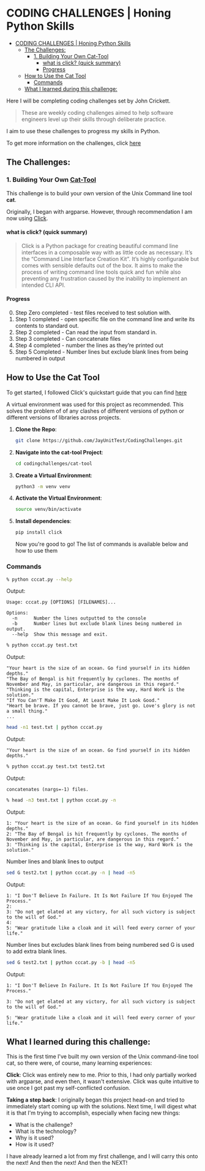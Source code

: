 # CODING CHALLENGES | Honing Python Skills

- [CODING CHALLENGES | Honing Python Skills](#coding-challenges--honing-python-skills)
  - [The Challenges:](#the-challenges)
    - [1. Building Your Own Cat-Tool](#1-building-your-own-cat-tool)
      - [what is click? (quick summary)](#what-is-click-quick-summary)
      - [Progress](#progress)
  - [How to Use the Cat Tool](#how-to-use-the-cat-tool)
    - [Commands](#commands)
  - [What I learned during this challenge:](#what-i-learned-during-this-challenge)

Here I will be completing coding challenges set by John Crickett.

> These are weekly coding challenges aimed to help software engineers level up their skills through deliberate practice.

I aim to use these challenges to progress my skills in Python.

To get more information on the challenges, click [here](https://codingchallenges.fyi/challenges/intro/)

## The Challenges:

### 1. Building Your Own [Cat-Tool](https://github.com/JayUnitTest/CodingChallenges/tree/main/cat-tool)

This challenge is to build your own version of the Unix Command line tool **cat**.

Originally, I began with argparse. However, through recommendation I am now using [Click](https://click.palletsprojects.com/en/8.1.x/).

#### what is click? (quick summary)

> Click is a Python package for creating beautiful command line interfaces in a composable way with as little code as necessary. It’s the “Command Line Interface Creation Kit”. It’s highly configurable but comes with sensible defaults out of the box. It aims to make the process of writing command line tools quick and fun while also preventing any frustration caused by the inability to implement an intended CLI API.

#### Progress

0.  Step Zero completed - test files received to test solution with.
1.  Step 1 completed - open specific file on the command line and write its contents to standard out.
2.  Step 2 completed - Can read the input from standard in.
3.  Step 3 completed - Can concatenate files
4.  Step 4 completed - number the lines as they’re printed out
5.  Step 5 Completed - Number lines but exclude blank lines from being numbered in output

## How to Use the Cat Tool

To get started, I followed Click's quickstart guide that you can find [here](https://click.palletsprojects.com/en/8.1.x/quickstart/)

A virtual environment was used for this project as recommended. This solves the problem of of any clashes of different versions of python or different versions of libraries across projects.

1. **Clone the Repo**:

   ```bash
   git clone https://github.com/JayUnitTest/CodingChallenges.git
   ```

2. **Navigate into the cat-tool Project**:

   ```bash
   cd codingchallenges/cat-tool
   ```

3. **Create a Virtual Environment**:

   ```bash
   python3 -m venv venv
   ```

4. **Activate the Virtual Environment**:

   ```bash
   source venv/bin/activate
   ```

5. **Install dependencies**:

   ```bash
   pip install click
   ```

   Now you're good to go! The list of commands is available below and how to use them

### Commands

```bash
% python cccat.py --help
```

Output:

```
Usage: cccat.py [OPTIONS] [FILENAMES]...

Options:
  -n      Number the lines outputted to the console
  -b      Number lines but exclude blank lines being numbered in output.
  --help  Show this message and exit.
```

```bash
% python cccat.py test.txt
```

Output:

```
"Your heart is the size of an ocean. Go find yourself in its hidden depths."
"The Bay of Bengal is hit frequently by cyclones. The months of November and May, in particular, are dangerous in this regard."
"Thinking is the capital, Enterprise is the way, Hard Work is the solution."
"If You Can'T Make It Good, At Least Make It Look Good."
"Heart be brave. If you cannot be brave, just go. Love's glory is not a small thing."
...
```

```bash
head -n1 test.txt | python cccat.py
```

Output:

```
"Your heart is the size of an ocean. Go find yourself in its hidden depths."
```

```bash
% python cccat.py test.txt test2.txt
```

Output:

```
concatenates (nargs=-1) files.
```

```bash
% head -n3 test.txt | python cccat.py -n
```

Output:

```
1: "Your heart is the size of an ocean. Go find yourself in its hidden depths."
2: "The Bay of Bengal is hit frequently by cyclones. The months of November and May, in particular, are dangerous in this regard."
3: "Thinking is the capital, Enterprise is the way, Hard Work is the solution."
```

Number lines and blank lines to output

```bash
sed G test2.txt | python cccat.py -n | head -n5
```

Output:

```
1: "I Don'T Believe In Failure. It Is Not Failure If You Enjoyed The Process."
2:
3: "Do not get elated at any victory, for all such victory is subject to the will of God."
4:
5: "Wear gratitude like a cloak and it will feed every corner of your life."
```

Number lines but excludes blank lines from being numbered
sed G is used to add extra blank lines.

```bash
sed G test2.txt | python cccat.py -b | head -n5
```

Output:

```
1: "I Don'T Believe In Failure. It Is Not Failure If You Enjoyed The Process."

3: "Do not get elated at any victory, for all such victory is subject to the will of God."

5: "Wear gratitude like a cloak and it will feed every corner of your life."
```

## What I learned during this challenge:

This is the first time I've built my own version of the Unix command-line tool cat, so there were, of course, many learning experiences:

**Click**: Click was entirely new to me. Prior to this, I had only partially worked with argparse, and even then, it wasn't extensive. Click was quite intuitive to use once I got past my self-conflicted confusion.

**Taking a step back**: I originally began this project head-on and tried to immediately start coming up with the solutions. Next time, I will digest what it is that I'm trying to accomplish, especially when facing new things:

- What is the challenge?
- What is the technology?
- Why is it used?
- How is it used?

I have already learned a lot from my first challenge, and I will carry this onto the next! And then the next! And then the NEXT!
